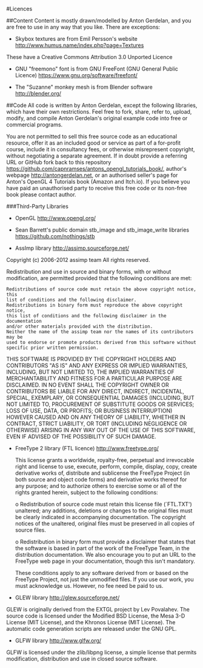 #Licences

##Content
Content is mostly drawn/modelled by Anton Gerdelan, and you are free to use in any way that
you like. There are exceptions:

* Skybox textures are from Emil Persson's website
http://www.humus.name/index.php?page=Textures

These have a Creative Commons Attribution 3.0 Unported Licence

* GNU "freemono" font is from GNU FreeFont (GNU General Public Licence)
https://www.gnu.org/software/freefont/

* The "Suzanne" monkey mesh is from Blender software
http://blender.org/

##Code
All code is written by Anton Gerdelan, except the following libraries, which have their own restrictions.
Feel free to fork, share, refer to, upload, modify, and compile Anton Gerdelan's original example code into free or commercial programs.

You are not permitted to sell this free source code as an educational resource, offer it as an included good or service as part of a for-profit course, include it in consultancy fees, or otherwise misrepresent copyright, without negotiating a separate agreement. If in doubt provide a referring URL or GitHub fork back to this repository https://github.com/capnramses/antons_opengl_tutorials_book/, author's webpage http://antongerdelan.net, or an authorised seller's page for Anton's OpenGL 4 Tutorials book (Amazon and Itch.io).
If you believe you have paid an unauthorised party to receive this free code or its non-free book please contact author.

###Third-Party Libraries

* OpenGL
http://www.opengl.org/

* Sean Barrett's public domain stb_image and stb_image_write libraries
https://github.com/nothings/stb

* AssImp library
http://assimp.sourceforge.net/

Copyright (c) 2006-2012 assimp team
All rights reserved.

Redistribution and use in source and binary forms, with or without modification,
are permitted provided that the following conditions are met:

    Redistributions of source code must retain the above copyright notice, this
    list of conditions and the following disclaimer.
    Redistributions in binary form must reproduce the above copyright notice,
    this list of conditions and the following disclaimer in the documentation
    and/or other materials provided with the distribution.
    Neither the name of the assimp team nor the names of its contributors may be
    used to endorse or promote products derived from this software without
    specific prior written permission.

THIS SOFTWARE IS PROVIDED BY THE COPYRIGHT HOLDERS AND CONTRIBUTORS "AS IS" AND ANY EXPRESS OR IMPLIED WARRANTIES, INCLUDING, BUT NOT LIMITED TO, THE IMPLIED WARRANTIES OF MERCHANTABILITY AND FITNESS FOR A PARTICULAR PURPOSE ARE DISCLAIMED. IN NO EVENT SHALL THE COPYRIGHT OWNER OR CONTRIBUTORS BE LIABLE FOR ANY DIRECT, INDIRECT, INCIDENTAL, SPECIAL, EXEMPLARY, OR CONSEQUENTIAL DAMAGES (INCLUDING, BUT NOT LIMITED TO, PROCUREMENT OF SUBSTITUTE GOODS OR SERVICES; LOSS OF USE, DATA, OR PROFITS; OR BUSINESS INTERRUPTION) HOWEVER CAUSED AND ON ANY THEORY OF LIABILITY, WHETHER IN CONTRACT, STRICT LIABILITY, OR TORT (INCLUDING NEGLIGENCE OR OTHERWISE) ARISING IN ANY WAY OUT OF THE USE OF THIS SOFTWARE, EVEN IF ADVISED OF THE POSSIBILITY OF SUCH DAMAGE.

* FreeType 2 library (FTL licence)
http://www.freetype.org/

  This  license  grants  a  worldwide, royalty-free,  perpetual  and
  irrevocable right  and license to use,  execute, perform, compile,
  display,  copy,   create  derivative  works   of,  distribute  and
  sublicense the  FreeType Project (in  both source and  object code
  forms)  and  derivative works  thereof  for  any  purpose; and  to
  authorize others  to exercise  some or all  of the  rights granted
  herein, subject to the following conditions:

    o Redistribution of  source code  must retain this  license file
      (`FTL.TXT') unaltered; any  additions, deletions or changes to
      the original  files must be clearly  indicated in accompanying
      documentation.   The  copyright   notices  of  the  unaltered,
      original  files must  be  preserved in  all  copies of  source
      files.

    o Redistribution in binary form must provide a  disclaimer  that
      states  that  the software is based in part of the work of the
      FreeType Team,  in  the  distribution  documentation.  We also
      encourage you to put an URL to the FreeType web page  in  your
      documentation, though this isn't mandatory.

  These conditions  apply to any  software derived from or  based on
  the FreeType Project,  not just the unmodified files.   If you use
  our work, you  must acknowledge us.  However, no  fee need be paid
  to us.

* GLEW library
http://glew.sourceforge.net/

GLEW is originally derived from the EXTGL project by Lev Povalahev. The source
code is licensed under the Modified BSD License, the Mesa 3-D License
(MIT License), and the Khronos License (MIT License). The automatic code
generation scripts are released under the GNU GPL. 

* GLFW library
http://www.glfw.org/

GLFW is licensed under the zlib/libpng license, a simple license that permits
modification, distribution and use in closed source software.
